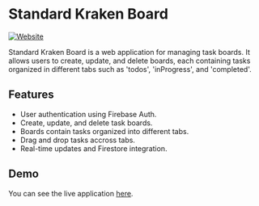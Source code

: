 # Standard Kraken Board

[![Website](https://img.shields.io/website?url=https%3A%2F%2Fstandard-kraken-board.web.app%2Fboards)](https://standard-kraken-board.web.app/boards)

Standard Kraken Board is a web application for managing task boards. It allows users to create, update, and delete boards, each containing tasks organized in different tabs such as 'todos', 'inProgress', and 'completed'.

## Features

- User authentication using Firebase Auth.
- Create, update, and delete task boards.
- Boards contain tasks organized into different tabs.
- Drag and drop tasks accross tabs.
- Real-time updates and Firestore integration.

## Demo

You can see the live application [here](https://standard-kraken-board.web.app/boards).
